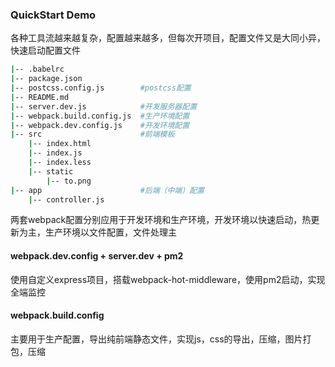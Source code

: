 ### QuickStart Demo

各种工具流越来越复杂，配置越来越多，但每次开项目，配置文件又是大同小异，快速启动配置文件

```bash
|-- .babelrc
|-- package.json
|-- postcss.config.js        #postcss配置
|-- README.md
|-- server.dev.js            #开发服务器配置
|-- webpack.build.config.js  #生产环境配置 
|-- webpack.dev.config.js    #开发环境配置
|-- src                      #前端模板
    |-- index.html
    |-- index.js
    |-- index.less
    |-- static
        |-- to.png
|-- app                      #后端（中端）配置
    |-- controller.js
```

两套webpack配置分别应用于开发环境和生产环境，开发环境以快速启动，热更新为主，生产环境以文件配置，文件处理主

#### webpack.dev.config + server.dev + pm2

使用自定义express项目，搭载webpack-hot-middleware，使用pm2启动，实现全端监控

#### webpack.build.config

主要用于生产配置，导出纯前端静态文件，实现js，css的导出，压缩，图片打包，压缩




